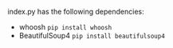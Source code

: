 index.py has the following dependencies:
- whoosh `pip install whoosh`
- BeautifulSoup4 `pip install beautifulsoup4`
